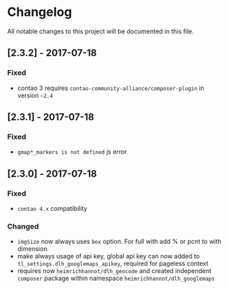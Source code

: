 # Changelog
All notable changes to this project will be documented in this file.

## [2.3.2] - 2017-07-18

### Fixed
- contao 3 requires `contao-community-alliance/composer-plugin` in version `~2.4`

## [2.3.1] - 2017-07-18

### Fixed
- `gmap*_markers is not defined` js error

## [2.3.0] - 2017-07-18

### Fixed
- `contao 4.x` compatibility
 
### Changed

- `imgSize` now always uses `box` option. For full with add % or pcnt to with dimension
- make always usage of api key, global api key can now added to `tl_settings.dlh_googlemaps_apikey`, required for pageless context
- requires now `heimrichhannot/dlh_geocode` and created independent `composer` package within namespace `heimrichhannot/dlh_googlemaps`
